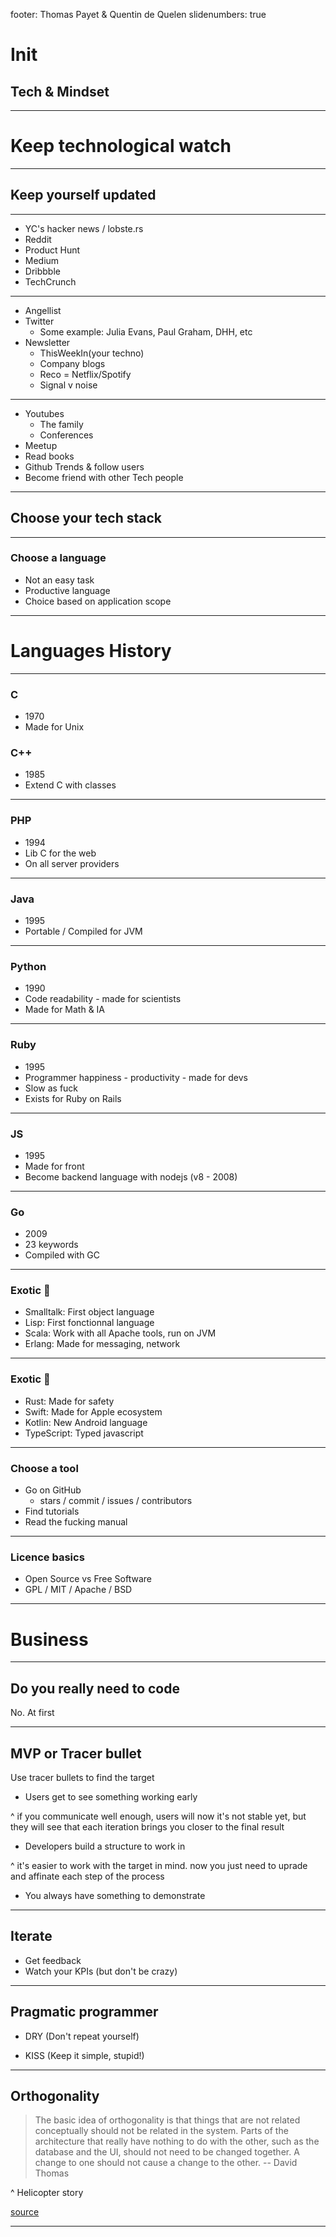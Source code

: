 footer: Thomas Payet & Quentin de Quelen
slidenumbers: true

# Init

## Tech & Mindset

---

# Keep technological watch

---

## Keep yourself updated

---

- YC's hacker news / lobste.rs
- Reddit
- Product Hunt
- Medium
- Dribbble
- TechCrunch

---

- Angellist
- Twitter
    - Some example: Julia Evans, Paul Graham, DHH, etc
- Newsletter
    - ThisWeekIn(your techno)
    - Company blogs
	- Reco = Netflix/Spotify
	- Signal v noise

---

- Youtubes
    - The family
    - Conferences
- Meetup
- Read books
- Github Trends & follow users
- Become friend with other Tech people

---

## Choose your tech stack

---

### Choose a language

- Not an easy task
- Productive language
- Choice based on application scope

---

# Languages History

---

###  C

- 1970
- Made for Unix

###  C++

- 1985
- Extend C with classes

---

###  PHP

- 1994
- Lib C for the web
- On all server providers


---

###  Java

- 1995
- Portable / Compiled for JVM

---

###  Python

- 1990
- Code readability - made for scientists
- Made for Math & IA

---

###  Ruby

- 1995
- Programmer happiness - productivity - made for devs
- Slow as fuck
- Exists for Ruby on Rails

---

###  JS

- 1995
- Made for front
- Become backend language with nodejs (v8 - 2008)

---

### Go

- 2009
- 23 keywords
- Compiled with GC

---

###  Exotic 🌴

- Smalltalk: First object language
- Lisp: First fonctionnal language
- Scala: Work with all Apache tools, run on JVM
- Erlang: Made for messaging, network

---

###  Exotic 🌴

- Rust: Made for safety
- Swift: Made for Apple ecosystem
- Kotlin: New Android language
- TypeScript: Typed javascript

---

### Choose a tool

- Go on GitHub
	- stars / commit / issues / contributors
- Find tutorials
- Read the fucking manual


---

### Licence basics

- Open Source vs Free Software
- GPL / MIT / Apache / BSD

---

# Business

---

## Do you really need to code

No. At first

---

## MVP or Tracer bullet

Use tracer bullets to find the target

- Users get to see something working early

^ if you communicate well enough, users will now it's not stable yet, but they will see that each iteration brings you closer to the final result

- Developers build a structure to work in

^ it's easier to work with the target in mind. now you just need to uprade and affinate each step of the process

- You always have something to demonstrate

---

## Iterate

- Get feedback
- Watch your KPIs (but don't be crazy)


---

## Pragmatic programmer

- DRY (Don't repeat yourself)

- KISS (Keep it simple, stupid!)

---

## Orthogonality

>  The basic idea of orthogonality is that things that are not related conceptually should not be related in the system. Parts of the architecture that really have nothing to do with the other, such as the database and the UI, should not need to be changed together. A change to one should not cause a change to the other.
-- David Thomas

^ Helicopter story

[source](https://www.artima.com/intv/dry3.html)

---

